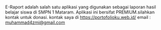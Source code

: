 E-Raport adalah salah satu aplikasi yang digunakan sebagai laporan hasil belajar siswa di SMPN 1 Mataram.
Aplikasi ini bersifat PREMIUM.silahkan kontak untuk donasi.
kontak saya di https://portofolioku.web.id/
email : muhammad4zmi@gmail.com
